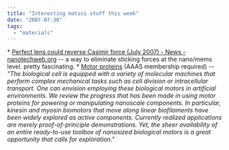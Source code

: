 ```yaml
---
title: "Interesting matsci stuff this week"
date: "2007-07-30"
tags: 
  - "materials"
---
```


\* [Perfect lens could reverse Casimir force (July 2007) - News - nanotechweb.org](http://nanotechweb.org/articles/news/6/7/25/1?rss=2.0 "Perfect lens could reverse Casimir force (July 2007) - News - nanotechweb.org") -- a way to eliminate sticking forces at the nano/mems level. pretty fascinating. \* [Motor proteins](http://www.sciencemag.org/cgi/content/abstract/317/5836/333) (AAAS membership required) -- _"The biological cell is equipped with a variety of molecular machines that perform complex mechanical tasks such as cell division or intracellular transport. One can envision employing these biological motors in artificial environments. We review the progress that has been made in using motor proteins for powering or manipulating nanoscale components. In particular, kinesin and myosin biomotors that move along linear biofilaments have been widely explored as active components. Currently realized applications are merely proof-of-principle demonstrations. Yet, the sheer availability of an entire ready-to-use toolbox of nanosized biological motors is a great opportunity that calls for exploration."_
